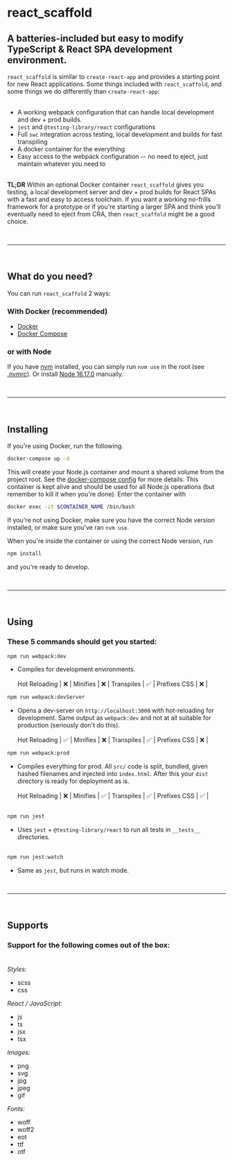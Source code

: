 # react_scaffold

## A batteries-included but easy to modify TypeScript & React SPA development environment.

`react_scaffold` is similar to `create-react-app` and provides a starting point for new React applications. Some things included with `react_scaffold`, and some things we do differently than `create-react-app`:<br /><br />

- A working webpack configuration that can handle local development and dev + prod builds.
- `jest` and `@testing-library/react` configurations
- Full `swc` integration across testing, local development and builds for fast transpiling
- A docker container for the everything
- Easy access to the webpack configuration -- no need to eject, just maintain whatever you need to
  <br /><br />

**TL;DR**
Within an optional Docker container `react_scaffold` gives you testing, a local development server and dev + prod builds for React SPAs with a fast and easy to access toolchain. If you want a working no-frills framework for a prototype or if you're starting a larger SPA and think you'll eventually need to eject from CRA, then `react_scaffold` might be a good choice.

<br />
<hr />
<br />

## **What do you need?**

You can run `react_scaffold` 2 ways:

### With Docker (recommended)

- [Docker](https://docs.docker.com/get-docker/)
- [Docker Compose](https://docs.docker.com/compose/install/)

### or with Node

If you have [nvm](https://github.com/nvm-sh/nvm) installed, you can simply run `nvm use` in the root (see [.nvmrc](https://github.com/PatrickMcLennan/create_treact_app/blob/release/v1/.nvmrc)). Or install [Node 16.17.0](https://nodejs.org/en/) manually.

<br />
<hr />
<br />

## **Installing**

If you're using Docker, run the following.

```bash
docker-compose up -d
```

This will create your Node.js container and mount a shared volume from the project root. See the [docker-compose config](https://github.com/PatrickMcLennan/create_treact_app/blob/release/v1/docker-compose.yml) for more details. This container is kept alive and should be used for all Node.js operations (but remember to kill it when you're done). Enter the container with

```bash
docker exec -it $CONTAINER_NAME /bin/bash
```

If you're not using Docker, make sure you have the correct Node version installed, or make sure you've ran `nvm use`.

When you're inside the container or using the correct Node version, run

```bash
npm install
```

and you're ready to develop.

<br />
<hr />
<br />

## **Using**

### These 5 commands should get you started:<br />

```bash
npm run webpack:dev
```

- Compiles for development environments.<br /><br />Hot Reloading | ❌ | Minifies | ❌ | Transpiles | ✅ | Prefixes CSS | ❌ |

```bash
npm run webpack:devServer
```

- Opens a dev-server on `http://localhost:3000` with hot-reloading for development. Same output as `webpack:dev` and not at all suitable for production (seriously don't do this).<br /><br />Hot Reloading | ✅ | Minifies | ❌ | Transpiles | ✅ | Prefixes CSS | ❌ |

```bash
npm run webpack:prod
```

- Compiles everything for prod. All `src/` code is split, bundled, given hashed filenames and injected into `index.html`. After this your `dist` directory is ready for deployment as is.<br /><br />Hot Reloading | ❌ | Minifies | ✅ | Transpiles | ✅ | Prefixes CSS | ✅ |
  <br /><br />

```bash
npm run jest
```

- Uses `jest` + `@testing-library/react` to run all tests in `__tests__` directories.<br /><br />

```bash
npm run jest:watch
```

- Same as `jest`, but runs in watch mode.

<br />
<hr />
<br />

## **Supports**

### Support for the following comes out of the box:<br /><br />

_Styles:_

- scss
- css

_React / JavaScript:_

- js
- ts
- jsx
- tsx

_Images:_

- png
- svg
- jpg
- jpeg
- gif

_Fonts:_

- woff
- woff2
- eot
- ttf
- otf
